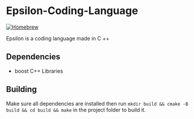 # Epsilon-Coding-Language
[![Homebrew](https://img.shields.io/badge/Homebrew-FBB040?logo=homebrew&logoColor=fff)](#) 

Epsilon is a coding language made in C ++
## Dependencies
- boost C++ Libraries
## Building
Make sure all dependencies are installed then run `mkdir build && cmake -B build && cd build && make` in the project folder to build it.
